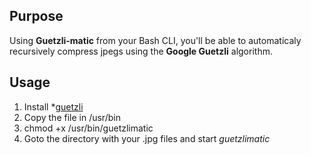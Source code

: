 ## Purpose
Using **Guetzli-matic** from your Bash CLI, you'll be able to automaticaly recursively compress jpegs using the **Google Guetzli** algorithm.

## Usage
1. Install *[guetzli](https://github.com/google/guetzli)
2. Copy the file in /usr/bin
3. chmod +x /usr/bin/guetzlimatic
4. Goto the directory with your .jpg files and start *guetzlimatic*
